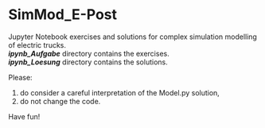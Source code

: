 # SimMod_E-Post
Jupyter Notebook exercises and solutions for complex simulation modelling of electric trucks.\
***ipynb_Aufgabe*** directory contains the exercises.\
***ipynb_Loesung*** directory contains the solutions.

Please:
1) do consider a careful interpretation of the Model.py solution,
2) do not change the code.

Have fun!
